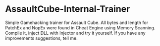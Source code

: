 # AssaultCube-Internal-Trainer
Simple Gamehacking trainer for Assault Cube. All bytes and length for PatchEx and NopEx were found in Cheat Engine using Memory Scanning. Compile it, inject DLL with Injector and try it yourself. If you have any improvements suggestions, tell me. 
